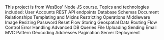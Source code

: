 This project is from WesBos' Node JS course.
Topics and technologies included:
User Accounts
REST API endpoints
Database Schemas
Document Relationships
Templating and Mixins
Restricting Operations
Middleware
Image Resizing
Password Reset Flow
Storing Geospatial Data
Routing
Flow Control
Error Handling
Advanced DB Queries
File Uploading
Sending Email
MVC Pattern
Geocoding Addresses
Pagination
Server Deployment
